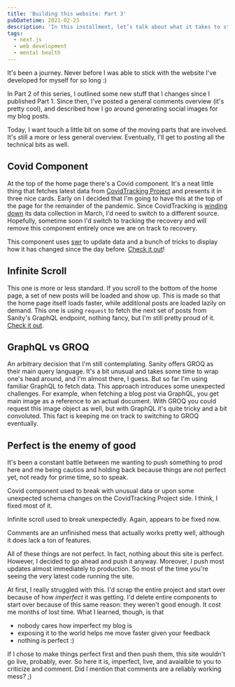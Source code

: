 ```yaml
---
title: 'Building this website: Part 3'
pubDatetime: 2021-02-23
description: 'In this installment, let’s talk about what it takes to start over and why perfect is indeed the enemy of good.'
tags:
  - next.js
  - web development
  - mental health
---
```


It's been a journey. Never before I was able to stick with the website I've developed for myself for so long :)

In Part 2 of this series, I outlined some new stuff that I changes since I published Part 1. Since then, I've posted a general comments overview (it's pretty cool), and described how I go around generating social images for my blog posts.

Today, I want touch a little bit on some of the moving parts that are involved. It's still a more or less general overview. Eventually, I'll get to posting all the technical bits as well.

## Covid Component

At the top of the home page there's a Covid component. It's a neat little thing that fetches latest data from [CovidTracking Project](https://covidtracking.com) and presents it in three nice cards. Early on I decided that I'm going to have this at the top of the page for the remainder of the pandemic. Since CovidTracking is [winding down](https://covidtracking.com/analysis-updates/covid-tracking-project-end-march-7) its data collection in March, I'd need to switch to a different source. Hopefully, sometime soon I'd switch to tracking the recovery and will remove this component entirely once we are on track to recovery.

This component uses [swr](https://swr.vercel/com) to update data and a bunch of tricks to display how it has changed since the day before. [Check it out](https://github.com/rosnovsky/rosnovsky.us/tree/main/blog/components/Covid)!

## Infinite Scroll

This one is more or less standard. If you scroll to the bottom of the home page, a set of new posts will be loaded and show up. This is made so that the home page itself loads faster, while additional posts are loaded lazily on demand. This one is using `request` to fetch the next set of posts from Sanity's GraphQL endpoint, nothing fancy, but I'm still pretty proud of it. [Check it out](https://github.com/rosnovsky/rosnovsky.us/blob/eb965932fa9989dce9e62541916690d152a2eb82/blog/pages/index.tsx#L46).

## GraphQL vs GROQ

An arbitrary decision that I'm still contemplating. Sanity offers GROQ as their main query language. It's a bit unusual and takes some time to wrap one's head around, and I'm almost there, I guess. But so far I'm using familiar GraphQL to fetch data. This approach introduces some unexpected challenges. For example, when fetching a blog post via GraphQL, you get main image as a reference to an actual document. With GROQ you could request this image object as well, but with GraphQL it's quite tricky and a bit convoluted. This fact is keeping me on track to switching to GROQ eventually.

## Perfect is the enemy of good

It's been a constant battle between me wanting to push something to prod here and me being cautios and holding back because things are not perfect yet, not ready for prime time, so to speak.

Covid component used to break with unusual data or upon some unexpected schema changes on the CovidTracking Project side. I think, I fixed most of it.

Infinite scroll used to break unexpectedly. Again, appears to be fixed now.

Comments are an unfinished mess that actually works pretty well, although it does lack a ton of features.

All of these things are not perfect. In fact, nothing about this site is perfect. However, I decided to go ahead and push it anyway. Moreover, I push most updates almost immediately to production. So most of the time you're seeing the very latest code running the site.

At first, I really struggled with this. I'd scrap the entire project and start over because of how _imperfect_ it was getting. I'd delete entire components to start over because of this same reason: they weren't good enough. It cost me months of lost time. What I learned, though, is that

- nobody cares how imperfect my blog is
- exposing it to the world helps me move faster given your feedback
- nothing is perfect :)

If I chose to make things perfect first and then push them, this site wouldn't go live, probably, ever. So here it is, imperfect, live, and avaialble to you to criticize and comment. Did I mention that comments are a reliably working mess? ;)
